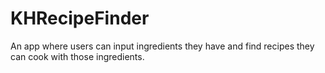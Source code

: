 # KHRecipeFinder
An app where users can input ingredients they have and find recipes they can cook with those ingredients.
